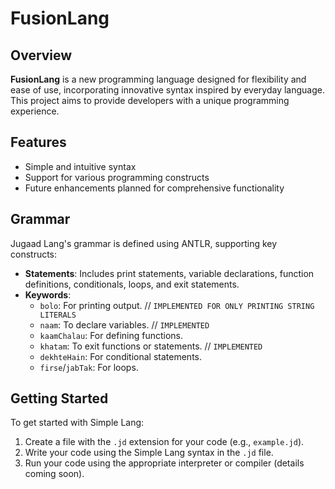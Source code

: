 # FusionLang


## Overview

**FusionLang** is a new programming language designed for flexibility and ease of use, incorporating innovative syntax inspired by everyday language. This project aims to provide developers with a unique programming experience.

## Features

- Simple and intuitive syntax
- Support for various programming constructs
- Future enhancements planned for comprehensive functionality

## Grammar

Jugaad Lang's grammar is defined using ANTLR, supporting key constructs:

- **Statements**: Includes print statements, variable declarations, function definitions, conditionals, loops, and exit statements.
- **Keywords**:
  - `bolo`: For printing output. // `IMPLEMENTED FOR ONLY PRINTING STRING LITERALS`
  - `naam`: To declare variables. // `IMPLEMENTED`
  - `kaamChalau`: For defining functions.
  - `khatam`: To exit functions or statements. // `IMPLEMENTED`
  - `dekhteHain`: For conditional statements.
  - `firse`/`jabTak`: For loops.


## Getting Started

To get started with Simple Lang:

1. Create a file with the `.jd` extension for your code (e.g., `example.jd`).
2. Write your code using the Simple Lang syntax in the `.jd` file.
3. Run your code using the appropriate interpreter or compiler (details coming soon).


